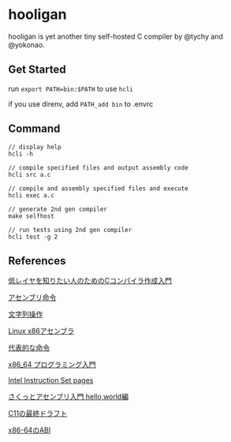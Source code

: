 # hooligan

hooligan is yet another tiny self-hosted C compiler by @tychy and @yokonao.

## Get Started

run `export PATH=bin:$PATH` to use `hcli`

if you use direnv, add `PATH_add bin` to .envrc

## Command
```
// display help
hcli -h

// compile specified files and output assembly code
hcli src a.c

// compile and assembly specified files and execute
hcli exec a.c

// generate 2nd gen compiler
make selfhost

// run tests using 2nd gen compiler
hcli test -g 2

```

## References
[低レイヤを知りたい人のためのCコンパイラ作成入門](https://www.sigbus.info/compilerbook)

[アセンブリ命令](https://www.mztn.org/lxasm64/amd00.html)

[文字列操作](https://ja.wikibooks.org/wiki/C言語/標準ライブラリ/文字列操作)

[Linux x86アセンブラ](https://qiita.com/MoriokaReimen?page=2)

[代表的な命令](https://wiki.onakasuita.org/pukiwiki/?よく使うASM命令ベスト100位に説明つけてみた)

[x86_64 プログラミング入門](https://tanakamura.github.io/pllp/docs/asm_language.html)

[Intel Instruction Set pages](https://web.itu.edu.tr/kesgin/mul06/intel/index.html)

[さくっとアセンブリ入門 hello,world編](https://rabbitfoot141.hatenablog.com/entry/2016/05/01/124410)

[C11の最終ドラフト](https://drive.google.com/drive/u/0/folders/1_JbdYg11sAQIpDWm1wYloAoMofjHx53y)

[x86-64のABI](https://drive.google.com/drive/u/0/folders/1_JbdYg11sAQIpDWm1wYloAoMofjHx53y)
